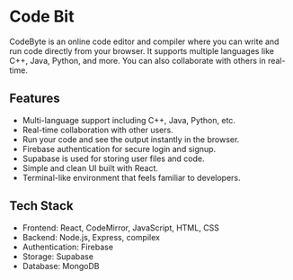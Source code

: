 # Code Bit

CodeByte is an online code editor and compiler where you can write and run code directly from your browser. It supports multiple languages like C++, Java, Python, and more. You can also collaborate with others in real-time.

## Features

- Multi-language support including C++, Java, Python, etc.
- Real-time collaboration with other users.
- Run your code and see the output instantly in the browser.
- Firebase authentication for secure login and signup.
- Supabase is used for storing user files and code.
- Simple and clean UI built with React.
- Terminal-like environment that feels familiar to developers.

## Tech Stack

- Frontend: React, CodeMirror, JavaScript, HTML, CSS
- Backend: Node.js, Express, compilex
- Authentication: Firebase
- Storage: Supabase
- Database: MongoDB
